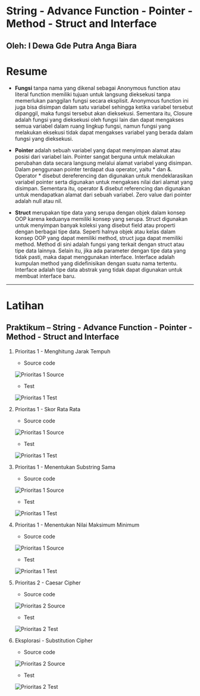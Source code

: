 # **String - Advance Function - Pointer - Method - Struct and Interface**
## Oleh: I Dewa Gde Putra Anga Biara

# Resume

* **Fungsi** tanpa nama yang dikenal sebagai Anonymous function atau literal function memiliki tujuan untuk langsung dieksekusi tanpa memerlukan panggilan fungsi secara eksplisit. Anonymous function ini juga bisa disimpan dalam satu variabel sehingga ketika variabel tersebut dipanggil, maka fungsi tersebut akan dieksekusi. Sementara itu, Closure adalah fungsi yang dieksekusi oleh fungsi lain dan dapat mengakses semua variabel dalam ruang lingkup fungsi, namun fungsi yang melakukan eksekusi tidak dapat mengakses variabel yang berada dalam fungsi yang dieksekusi.

* **Pointer** adalah sebuah variabel yang dapat menyimpan alamat atau posisi dari variabel lain. Pointer sangat berguna untuk melakukan perubahan data secara langsung melalui alamat variabel yang disimpan. Dalam penggunaan pointer terdapat dua operator, yaitu * dan &. Operator * disebut dereferencing dan digunakan untuk mendeklarasikan variabel pointer serta digunakan untuk mengakses nilai dari alamat yang disimpan. Sementara itu, operator & disebut referencing dan digunakan untuk mendapatkan alamat dari sebuah variabel. Zero value dari pointer adalah null atau nil.

* **Struct** merupakan tipe data yang serupa dengan objek dalam konsep OOP karena keduanya memiliki konsep yang serupa. Struct digunakan untuk menyimpan banyak koleksi yang disebut field atau properti dengan berbagai tipe data. Seperti halnya objek atau kelas dalam konsep OOP yang dapat memiliki method, struct juga dapat memiliki method. Method di sini adalah fungsi yang terkait dengan struct atau tipe data lainnya. Selain itu, jika ada parameter dengan tipe data yang tidak pasti, maka dapat menggunakan interface. Interface adalah kumpulan method yang didefinisikan dengan suatu nama tertentu. Interface adalah tipe data abstrak yang tidak dapat digunakan untuk membuat interface baru.

 ---

# Latihan

## Praktikum – String - Advance Function - Pointer - Method - Struct and Interface

1. Prioritas 1 - Menghitung Jarak Tempuh
    - Source code
    
    ![Prioritas 1 Source](/09_String%20-%20Advance%20Function%20-%20Pointer%20-%20Method%20-%20Struct%20and%20Interface/screenshots/Prioritas1_Menghitung-Jarak-Tempuh_code.png)
    
    - Test 
    
    ![Prioritas 1 Test](/09_String%20-%20Advance%20Function%20-%20Pointer%20-%20Method%20-%20Struct%20and%20Interface/screenshots/Prioritas1_Menghitung-Jarak-Tempuh_test.png)

2. Prioritas 1 - Skor Rata Rata
    - Source code
    
    ![Prioritas 1 Source](/09_String%20-%20Advance%20Function%20-%20Pointer%20-%20Method%20-%20Struct%20and%20Interface/screenshots/Prioritas1_Skor-Rata-Rata_code.png)
    
    - Test 
    
    ![Prioritas 1 Test](/09_String%20-%20Advance%20Function%20-%20Pointer%20-%20Method%20-%20Struct%20and%20Interface/screenshots/Prioritas1_Skor-Rata-Rata_test.png)

3. Prioritas 1 - Menentukan Substring Sama
    - Source code
    
    ![Prioritas 1 Source](/09_String%20-%20Advance%20Function%20-%20Pointer%20-%20Method%20-%20Struct%20and%20Interface/screenshots/Prioritas1_Menentukan-Substring-Sama_code.png)
    
    - Test 
    
    ![Prioritas 1 Test](/09_String%20-%20Advance%20Function%20-%20Pointer%20-%20Method%20-%20Struct%20and%20Interface/screenshots/Prioritas1_Menentukan-Substring-Sama_test.png)

4. Prioritas 1 - Menentukan Nilai Maksimum Minimum
    - Source code
    
    ![Prioritas 1 Source](/09_String%20-%20Advance%20Function%20-%20Pointer%20-%20Method%20-%20Struct%20and%20Interface/screenshots/Prioritas1_Menentukan-Nilai-Maksimum-Minimum_code.png)
    
    - Test 
    
    ![Prioritas 1 Test](/09_String%20-%20Advance%20Function%20-%20Pointer%20-%20Method%20-%20Struct%20and%20Interface/screenshots/Prioritas1_Menentukan-Nilai-Maksimum-Minimum_test.png)

5. Prioritas 2 - Caesar Cipher
    - Source code
    
    ![Prioritas 2 Source](/09_String%20-%20Advance%20Function%20-%20Pointer%20-%20Method%20-%20Struct%20and%20Interface/screenshots/Prioritas2_Caesar-Cipher_code.png)
    
    - Test 
    
    ![Prioritas 2 Test](/09_String%20-%20Advance%20Function%20-%20Pointer%20-%20Method%20-%20Struct%20and%20Interface/screenshots/Prioritas2_Caesar-Cipher_test.png)

6. Eksplorasi - Substitution Cipher
    - Source code
    
    ![Prioritas 2 Source](/09_String%20-%20Advance%20Function%20-%20Pointer%20-%20Method%20-%20Struct%20and%20Interface/screenshots/Eksplorasi_Substitution-Cipher_code.png)
    
    - Test 
    
    ![Prioritas 2 Test](/09_String%20-%20Advance%20Function%20-%20Pointer%20-%20Method%20-%20Struct%20and%20Interface/screenshots/Eksplorasi_Substitution-Cipher_test.png)